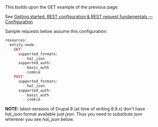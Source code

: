 This builds upon the GET example of the previous page.

See [Getting started: REST configuration & REST request fundamentals — Configuration](/documentation/modules/rest/start#configuration)

Sample requests below assume this configuration:

```php
resources:
  entity:node:
    GET:
      supported_formats:
        - hal_json
      supported_auth:
        - basic_auth
        - cookie
    POST:
      supported_formats:
        - hal_json
      supported_auth:
        - basic_auth
        - cookie

```

**NOTE:** latest versions of Drupal 8 (at time of writing 8.9.x) don't have _hal\_json_ format available just _json._ Thus you need to substitute _json_ wherever you see _hal\_json_ below.
